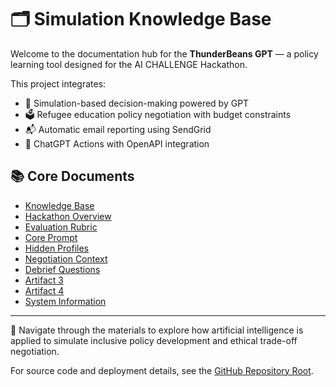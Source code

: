 # 🗂️ Simulation Knowledge Base

Welcome to the documentation hub for the **ThunderBeans GPT** — a policy learning tool designed for the AI CHALLENGE Hackathon.

This project integrates:
- 🧠 Simulation-based decision-making powered by GPT
- 🗳️ Refugee education policy negotiation with budget constraints
- 📬 Automatic email reporting using SendGrid
- 💬 ChatGPT Actions with OpenAPI integration

## 📚 Core Documents

- [Knowledge Base](./Knowledge-Base.md)
- [Hackathon Overview](./Hackathon-Overview.md)
- [Evaluation Rubric](./Evaluation-Rubric.md)
- [Core Prompt](./Core-Prompt.md)
- [Hidden Profiles](./Hidden-Profiles.md)
- [Negotiation Context](./Negotiation-Context.md)
- [Debrief Questions](./Debrief-Questions.md)
- [Artifact 3](./Artifact-3.md)
- [Artifact 4](./Artifact-4.md)
- [System Information](./System-Information.md)

---

🧭 Navigate through the materials to explore how artificial intelligence is applied to simulate inclusive policy development and ethical trade-off negotiation.

For source code and deployment details, see the [GitHub Repository Root](../README.md).

